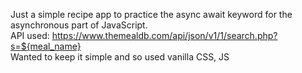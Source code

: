 Just a simple recipe app to practice the async await keyword for the asynchronous part of JavaScript.
<br>
API used: https://www.themealdb.com/api/json/v1/1/search.php?s=${meal_name}
<br>
Wanted to keep it simple and so used vanilla CSS, JS
